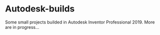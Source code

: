 # Autodesk-builds
Some small projects builded in Autodesk Inventor Professional 2019. More are in progress...

